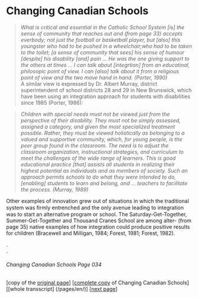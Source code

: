 # Changing Canadian Schools
> *What is critical and essential in the Catholic School System [is] the sense of community that reaches out and (from page 33)
accepts everbody; not just the football or basketball player, but [also] this youngster who had to be pushed in a wheelchair;who had to be taken to the toilet; [a sense of community that sees] his sense of humour [despite] his disability [and] pain ... He was the one giving support to the others at times ... I can talk about [integrtion] from an educatinal, philosopic point of view. I can [also] talk about it from a religious point of view and the two move hand in hand. (Porter, 1990)*  
A similar view is expressed by Dr. Albert Murray, district superintendent of school districts 28 and 29 in New Brunswick, which have been using an integration approach for students with disabilities since 1985 (Porter, 1986):  

> *Children with special needs must not be viewed just from the perspective of their disability. They must not be simply assessed, assigned a category, and given the most specialized treatment possible. Rather, they must be viewed holistically as belonging to a valued and supportive community, which, for young people, is the peer group found in the classroom. The need is to adjust the classroom organization, instructional strategies, and curriculum to meet the challenges of the wide range of learners. This is good educational practice [that] assists all students in realizing their highest potential as individuals and as members of society. Such an approach permits schools to do what they were intended to do, [enabling] students to learn and belong, and ... teachers to facilitate the process. (Murray, 1989)*  

Other examples of innovation grew out of situations in which the traditional system was ﬁrmly entrenched and the only avenue leading to integration was to start an alternative program or school. The Saturday-Get-Together, Summer-Get-Together and Thousand Cranes School are among alter- (from page 35) native examples of how integration could produce positive
results for children (Bracewell and Milligan, 1984; Forest,
1981; Forest, 1982).

.  
.  

###### Changing Canadian Schools Page 034

[copy of the [original page](/copies-from-original/CCS034.png)]
[[complete copy](/copies-from-original/BestCopy_Changing_Canadian_Schools_Perspectives_on_Disability_and_Inclusion.pdf) of Changing Canadian Schools]
[[whole transscript] (/pages/en/)]
[[next page](Changing_Canadian_Schools-035)]

